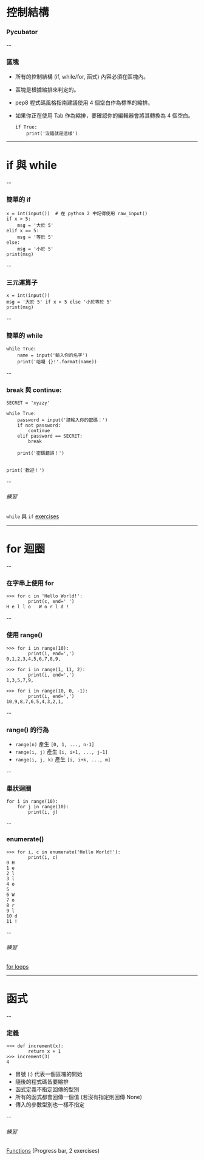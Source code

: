 <!-- .slide: data-background="img/puzzles.jpg" -->
# 控制結構

### Pycubator

--
### 區塊

-   所有的控制結構 (if, while/for, 函式) 內容必須在區塊內。
-   區塊是根據縮排來判定的。
-   pep8 程式碼風格指南建議使用 4 個空白作為標準的縮排。
-   如果你正在使用 Tab 作為縮排，要確認你的編輯器會將其轉換為 4 個空白。

        if True:
            print('沒錯就是這樣')

---

# if 與 while

--
### 簡單的 if

    x = int(input())  # 在 python 2 中記得使用 raw_input()
    if x > 5:
        msg = '大於 5'
    elif x == 5:
        msg = '等於 5'
    else:
        msg = '小於 5'
    print(msg)

--
### 三元運算子

    x = int(input())
    msg = '大於 5' if x > 5 else '小於等於 5'
    print(msg)

--
### 簡單的 while

    while True:
        name = input('輸入你的名字')
        print('哈囉 {}!'.format(name))

--
### break 與 continue:

    SECRET = 'xyzzy'

    while True:
        password = input('請輸入你的密碼：')
        if not password:
            continue
        elif password == SECRET:
            break

        print('密碼錯誤！')


    print('歡迎！')

--
###### 練習

`while` 與 `if` [exercises](http://lms.10x.org.il/item/12/)

---

# for 迴圈

--
### 在字串上使用 for

    >>> for c in 'Hello World!':
            print(c, end=' ')
    H e l l o   W o r l d !

--
### 使用 range()

    >>> for i in range(10):
            print(i, end=',')
    0,1,2,3,4,5,6,7,8,9,

    >>> for i in range(1, 11, 2):
            print(i, end=',')
    1,3,5,7,9,

    >>> for i in range(10, 0, -1):
            print(i, end=',')
    10,9,8,7,6,5,4,3,2,1,

--
### range() 的行為

*   `range(n)` 產生 `[0, 1, ..., n-1]`
*   `range(i, j)` 產生 `[i, i+1, ..., j-1]`
*   `range(i, j, k)` 產生 `[i, i+k, ..., m]`

--

### 巢狀迴圈

    for i in range(10):
        for j in range(10):
            print(i, j)

--
### enumerate()
    >>> for i, c in enumerate('Hello World!'):
            print(i, c)
    0 H
    1 e
    2 l
    3 l
    4 o
    5
    6 W
    7 o
    8 r
    9 l
    10 d
    11 !

--
###### 練習
[for loops](http://lms.10x.org.il/item/15/)

---

# 函式

--
### 定義

    >>> def increment(x):
            return x + 1
    >>> increment(3)
    4

*   冒號 (:) 代表一個區塊的開始
*   隨後的程式碼皆要縮排
*   函式定義不指定回傳的型別
*   所有的函式都會回傳一個值 (若沒有指定則回傳 None)
*   傳入的參數型別也一樣不指定

--
###### 練習

[Functions](http://lms.10x.org.il/item/145/)
(Progress bar, 2 exercises)

